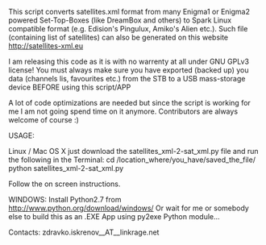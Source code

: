 This script converts satellites.xml format from many Enigma1 or Enigma2 powered Set-Top-Boxes (like DreamBox and others)
to Spark Linux compatible format (e.g. Edision's Pingulux, Amiko's Alien etc.).
Such file (containing list of satellites) can also be generated on this website http://satellites-xml.eu

I am releasing this code as it is with no warrenty at all under GNU GPLv3 license! You must always make sure you have exported (backed up)
you data (channels lis, favourites etc.) from the STB to a USB mass-storage device BEFORE using this script/APP

A lot of code optimizations are needed but since the script is working for me I am not going spend time on it anymore.
Contributors are always welcome of course :)

USAGE:

Linux / Mac OS X
just download the satellites_xml-2-sat_xml.py file and run the following in the Terminal:
cd /location_where/you_have/saved_the_file/
python satellites_xml-2-sat_xml.py 

Follow the on screen instructions.


WINDOWS:
Install Python2.7 from http://www.python.org/download/windows/
Or wait for me or somebody else to build this as an .EXE App using py2exe Python module...

Contacts:
zdravko.iskrenov__AT__linkrage.net